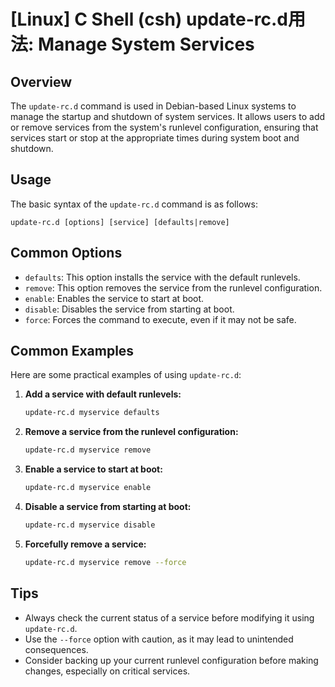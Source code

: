 # [Linux] C Shell (csh) update-rc.d用法: Manage System Services

## Overview
The `update-rc.d` command is used in Debian-based Linux systems to manage the startup and shutdown of system services. It allows users to add or remove services from the system's runlevel configuration, ensuring that services start or stop at the appropriate times during system boot and shutdown.

## Usage
The basic syntax of the `update-rc.d` command is as follows:

```
update-rc.d [options] [service] [defaults|remove]
```

## Common Options
- `defaults`: This option installs the service with the default runlevels.
- `remove`: This option removes the service from the runlevel configuration.
- `enable`: Enables the service to start at boot.
- `disable`: Disables the service from starting at boot.
- `force`: Forces the command to execute, even if it may not be safe.

## Common Examples
Here are some practical examples of using `update-rc.d`:

1. **Add a service with default runlevels:**
   ```bash
   update-rc.d myservice defaults
   ```

2. **Remove a service from the runlevel configuration:**
   ```bash
   update-rc.d myservice remove
   ```

3. **Enable a service to start at boot:**
   ```bash
   update-rc.d myservice enable
   ```

4. **Disable a service from starting at boot:**
   ```bash
   update-rc.d myservice disable
   ```

5. **Forcefully remove a service:**
   ```bash
   update-rc.d myservice remove --force
   ```

## Tips
- Always check the current status of a service before modifying it using `update-rc.d`.
- Use the `--force` option with caution, as it may lead to unintended consequences.
- Consider backing up your current runlevel configuration before making changes, especially on critical services.